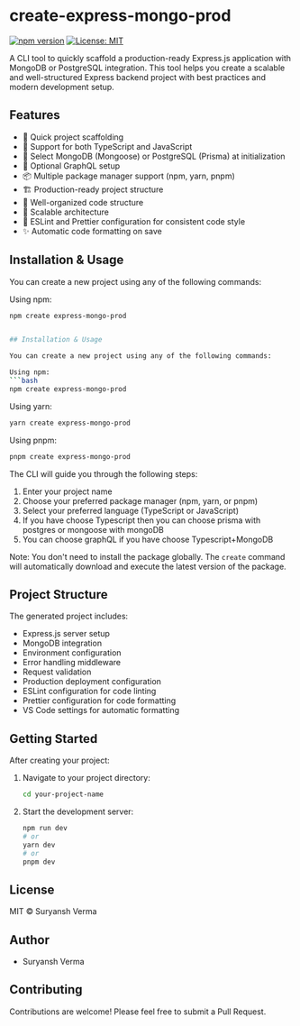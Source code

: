 # create-express-mongo-prod
[![npm version](https://img.shields.io/npm/v/create-express-mongo-prod)](https://www.npmjs.com/package/create-express-mongo-prod)
[![License: MIT](https://img.shields.io/badge/License-MIT-yellow.svg)](LICENSE)

A CLI tool to quickly scaffold a production-ready Express.js application with MongoDB or PostgreSQL integration. This tool helps you create a scalable and well-structured Express backend project with best practices and modern development setup.

## Features

- 🚀 Quick project scaffolding
- 🔧 Support for both TypeScript and JavaScript
- 🧩 Select MongoDB (Mongoose) or PostgreSQL (Prisma) at initialization
- 🧬 Optional GraphQL setup
- 📦 Multiple package manager support (npm, yarn, pnpm)
- 🏗️ Production-ready project structure
- 📝 Well-organized code structure
- 🎯 Scalable architecture
- 🎨 ESLint and Prettier configuration for consistent code style
- ✨ Automatic code formatting on save

## Installation & Usage

You can create a new project using any of the following commands:

Using npm:
```bash
npm create express-mongo-prod


## Installation & Usage

You can create a new project using any of the following commands:

Using npm:
```bash
npm create express-mongo-prod
```

Using yarn:
```bash
yarn create express-mongo-prod
```

Using pnpm:
```bash
pnpm create express-mongo-prod
```

The CLI will guide you through the following steps:

1. Enter your project name
2. Choose your preferred package manager (npm, yarn, or pnpm)
3. Select your preferred language (TypeScript or JavaScript)
4. If you have choose Typescript then you can choose prisma with postgres or mongoose with mongoDB
5. You can choose graphQL if you have choose Typescript+MongoDB

Note: You don't need to install the package globally. The `create` command will automatically download and execute the latest version of the package.

## Project Structure

The generated project includes:

- Express.js server setup
- MongoDB integration
- Environment configuration
- Error handling middleware
- Request validation
- Production deployment configuration
- ESLint configuration for code linting
- Prettier configuration for code formatting
- VS Code settings for automatic formatting

## Getting Started

After creating your project:

1. Navigate to your project directory:
   ```bash
   cd your-project-name
   ```

3. Start the development server:
   ```bash
   npm run dev
   # or
   yarn dev
   # or
   pnpm dev
   ```

## License

MIT © Suryansh Verma

## Author

- Suryansh Verma

## Contributing

Contributions are welcome! Please feel free to submit a Pull Request.
